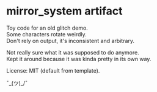 mirror_system artifact  
=======================

Toy code for an old glitch demo.  
Some characters rotate weirdly.  
Don't rely on output, it's inconsistent and arbitrary.

Not really sure what it was supposed to do anymore.  
Kept it around because it was kinda pretty in its own way.

License: MIT (default from template).

¯\_(ツ)_/¯
